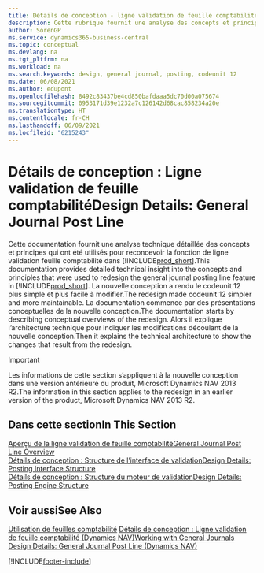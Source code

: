 ```yaml
---
title: Détails de conception - ligne validation de feuille comptabilité | Microsoft Docs
description: Cette rubrique fournit une analyse des concepts et principes qui sont utilisés pour reconcevoir la fonction de ligne validation feuille comptabilité dans Business Central.
author: SorenGP
ms.service: dynamics365-business-central
ms.topic: conceptual
ms.devlang: na
ms.tgt_pltfrm: na
ms.workload: na
ms.search.keywords: design, general journal, posting, codeunit 12
ms.date: 06/08/2021
ms.author: edupont
ms.openlocfilehash: 8492c83437be4cd850bafdaaa5dc70d00a075674
ms.sourcegitcommit: 0953171d39e1232a7c126142d68cac858234a20e
ms.translationtype: HT
ms.contentlocale: fr-CH
ms.lasthandoff: 06/09/2021
ms.locfileid: "6215243"
---
```

# <a name="design-details-general-journal-post-line"></a><span data-ttu-id="69a93-103">Détails de conception : Ligne validation de feuille comptabilité</span><span class="sxs-lookup"><span data-stu-id="69a93-103">Design Details: General Journal Post Line</span></span>

<span data-ttu-id="69a93-104">Cette documentation fournit une analyse technique détaillée des concepts et principes qui ont été utilisés pour reconcevoir la fonction de ligne validation feuille comptabilité dans [!INCLUDE[prod_short](includes/prod_short.md)].</span><span class="sxs-lookup"><span data-stu-id="69a93-104">This documentation provides detailed technical insight into the concepts and principles that were used to redesign the general journal posting line feature in [!INCLUDE[prod_short](includes/prod_short.md)].</span></span> <span data-ttu-id="69a93-105">La nouvelle conception a rendu le codeunit 12 plus simple et plus facile à modifier.</span><span class="sxs-lookup"><span data-stu-id="69a93-105">The redesign made codeunit 12 simpler and more maintainable.</span></span> <span data-ttu-id="69a93-106">La documentation commence par des présentations conceptuelles de la nouvelle conception.</span><span class="sxs-lookup"><span data-stu-id="69a93-106">The documentation starts by describing conceptual overviews of the redesign.</span></span> <span data-ttu-id="69a93-107">Alors il explique l’architecture technique pour indiquer les modifications découlant de la nouvelle conception.</span><span class="sxs-lookup"><span data-stu-id="69a93-107">Then it explains the technical architecture to show the changes that result from the redesign.</span></span>  

> [!IMPORTANT]
> <span data-ttu-id="69a93-108">Les informations de cette section s’appliquent à la nouvelle conception dans une version antérieure du produit, Microsoft Dynamics NAV 2013 R2.</span><span class="sxs-lookup"><span data-stu-id="69a93-108">The information in this section applies to the redesign in an earlier version of the product, Microsoft Dynamics NAV 2013 R2.</span></span>

## <a name="in-this-section"></a><span data-ttu-id="69a93-109">Dans cette section</span><span class="sxs-lookup"><span data-stu-id="69a93-109">In This Section</span></span>

[<span data-ttu-id="69a93-110">Aperçu de la ligne validation de feuille comptabilité</span><span class="sxs-lookup"><span data-stu-id="69a93-110">General Journal Post Line Overview</span></span>](design-details-general-journal-post-line-overview.md)  
[<span data-ttu-id="69a93-111">Détails de conception : Structure de l’interface de validation</span><span class="sxs-lookup"><span data-stu-id="69a93-111">Design Details: Posting Interface Structure</span></span>](design-details-posting-interface-structure.md)  
[<span data-ttu-id="69a93-112">Détails de conception : Structure du moteur de validation</span><span class="sxs-lookup"><span data-stu-id="69a93-112">Design Details: Posting Engine Structure</span></span>](design-details-posting-engine-structure.md)  

## <a name="see-also"></a><span data-ttu-id="69a93-113">Voir aussi</span><span class="sxs-lookup"><span data-stu-id="69a93-113">See Also</span></span>

<span data-ttu-id="69a93-114">[Utilisation de feuilles comptabilité](ui-work-general-journals.md)
[Détails de conception : Ligne validation de feuille comptabilité (Dynamics NAV)](/dynamics-nav-app/design-details-general-journal-post-line)</span><span class="sxs-lookup"><span data-stu-id="69a93-114">[Working with General Journals](ui-work-general-journals.md)
[Design Details: General Journal Post Line (Dynamics NAV)](/dynamics-nav-app/design-details-general-journal-post-line)</span></span>  

[!INCLUDE[footer-include](includes/footer-banner.md)]
